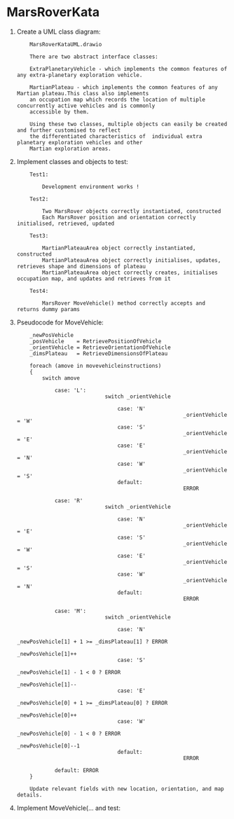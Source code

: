 # MarsRoverKata

1.  Create a UML class diagram:

            MarsRoverKataUML.drawio

            There are two abstract interface classes:

            ExtraPlanetaryVehicle - which implements the common features of any extra-planetary exploration vehicle.

            MartianPlateau - which implements the common features of any Martian plateau.This class also implements
            an occupation map which records the location of multiple concurrently active vehicles and is commonly 
            accessible by them.

            Using these two classes, multiple objects can easily be created and further customised to reflect
            the differentiated characteristics of  individual extra planetary exploration vehicles and other 
            Martian exploration areas.
            


2.  Implement classes and objects to test:

            Test1:
           
                Development environment works ! 

            Test2:
           
                Two MarsRover objects correctly instantiated, constructed
                Each MarsRover position and orientation correctly initialised, retrieved, updated 

            Test3:

                MartianPlateauArea object correctly instantiated, constructed
                MartianPlateauArea object correctly initialises, updates, retrieves shape and dimensions of plateau
                MartianPlateauArea object correctly creates, initialises occupation map, and updates and retrieves from it

            Test4:
           
                MarsRover MoveVehicle() method correctly accepts and returns dummy params


3.  Pseudocode for MoveVehicle:

            _newPosVehicle
            _posVehicle    = RetrievePositionOfVehicle
            _orientVehicle = RetrieveOrientationOfVehicle
            _dimsPlateau   = RetrieveDimensionsOfPlateau
           
            foreach (amove in movevehicleinstructions)
            {
                switch amove

                    case: 'L':
                                    switch _orientVehicle

                                        case: 'N'
                                                             _orientVehicle = 'W'
                                        case: 'S'
                                                             _orientVehicle = 'E'
                                        case: 'E'
                                                             _orientVehicle = 'N'
                                        case: 'W'
                                                             _orientVehicle = 'S'
                                        default:             
                                                             ERROR

                    case: 'R'
                                    switch _orientVehicle

                                        case: 'N'
                                                             _orientVehicle = 'E'
                                        case: 'S'
                                                             _orientVehicle = 'W'
                                        case: 'E'
                                                             _orientVehicle = 'S'
                                        case: 'W'
                                                             _orientVehicle = 'N'
                                        default:             
                                                             ERROR

                    case: 'M':
                                    switch _orientVehicle
                            
                                        case: 'N'
                                                             _newPosVehicle[1] + 1 >= _dimsPlateau[1] ? ERROR
                                                             _newPosVehicle[1]++
                                        case: 'S'
                                                             _newPosVehicle[1] - 1 < 0 ? ERROR
                                                             _newPosVehicle[1]--
                                        case: 'E'
                                                             _newPosVehicle[0] + 1 >= _dimsPlateau[0] ? ERROR
                                                             _newPosVehicle[0]++
                                        case: 'W'
                                                             _newPosVehicle[0] - 1 < 0 ? ERROR
                                                             _newPosVehicle[0]--1
                                        default:             
                                                             ERROR

                    default: ERROR  
            }

            Update relevant fields with new location, orientation, and map details.
           
4.  Implement MoveVehicle(... and  test:
  
